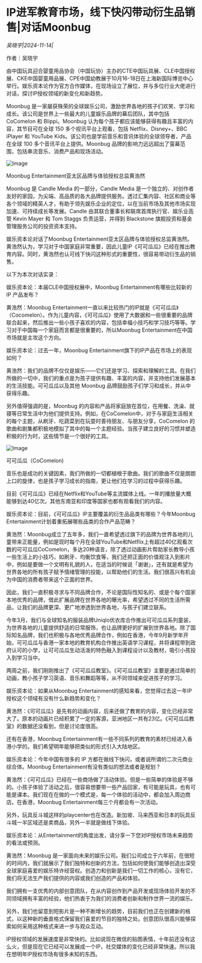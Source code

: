 # IP进军教育市场，线下快闪带动衍生品销售|对话Moonbug

*吴晓宇|2024-11-14|*

作者｜吴晓宇

由中国玩具迎合婴童用品协会（中国玩协）主办的CTE中国玩具展、CLE中国授权展、CKE中国婴童用品展、CPE中国幼教展于10月16-18日在上海新国际博览中心举行。娱乐资本论作为官方合作媒体，在现场设立了展位，并与多位行业大佬进行对话，探讨IP授权领域的新变化和新趋势。

Moonbug 是一家屡获殊荣的全球娱乐公司，激励世界各地的孩子们欢笑、学习和成长。该公司是世界上一些最大的儿童娱乐品牌的幕后团队，其中包括 CoComelon 和 Blippi。Moonbug 认为每个孩子都应该能够获得有趣且丰富的内容，其节目可在全球 150 多个视讯平台上观看，包括 Netflix、Disney+、BBC iPlayer 和 YouTube Kids。该公司也是学前音乐和音讯体验的全球领导者，产品在全球 100 多个音讯平台上提供。Moonbug 品牌的影响力远远超出了萤幕范围，包括串流音乐、消费产品和现场活动。

![Image](https://p3-sign.toutiaoimg.com/tos-cn-i-axegupay5k/ff350554f1fa4d8fa376e4297f63f6fe~noop.image?_iz=58558&from=article.pc_detail&lk3s=953192f4&x-expires=1732180506&x-signature=OOfZ0KUJ0hA90TF7mHFZSroUpDQ%3D)

Moonbug Entertainment亚太区品牌与体验授权总监黄浩然

Moonbug 是 Candle Media 的一部分，Candle Media 是一个独立的、对创作者友好的家园，为尖端、高品质的各大品牌提供服务。透过汇集内容、社区和商业等各个领域的精英人才，有助于领先娱乐企业的定位，以在当前市场及其他市场实现加速、可持续成长等发展。Candle 由其联合董事长和联席首席执行官、娱乐业高管 Kevin Mayer 和 Tom Staggs 负责运营，并得到 Blackstone 旗舰投资和基金管理服务公司的投资资本支持。

娱乐资本论对话了Moonbug Entertainment亚太区品牌与体验授权总监黄浩然。黄浩然认为，学习对于中国家庭非常重要，因此儿童IP《可可瓜瓜》已经在推出教育内容。同时，黄浩然也认可线下快闪这种形式的重要性，很容易带动衍生品的销售。

以下为本次对话实录：

娱乐资本论：本届CLE中国授权展中，Moonbug Entertainment有哪些比较新的 IP 产品发布？

黄浩然：Moonbug Entertainment一直以来比较热门的IP就是《可可瓜瓜》（Cocomelon）。作为儿童内容，《可可瓜瓜》使用了大数据和一些很重要的品牌联合起来，然后推出一些小孩子喜欢的内容，包括幸福小技巧和学习技巧等等。学习对于中国每一个家庭而言都是很重要的，所以Moonbug Entertainment在中国市场就是主攻这个方向。

娱乐资本论：过去一年，Moonbug Entertainment旗下的IP产品在市场上的表现如何？

黄浩然：我们的品牌不仅仅是娱乐——它们还是学习、探索和理解的工具。在我们所做的一切中，我们的重点是为孩子提供有趣、丰富的内容，并支持他们发展基本的生活技能。可可瓜瓜以及其他 Moonbug 品牌鼓励孩子们学习和成长，并从中获得乐趣。

另外值得强调的是，Moonbug 的内容和产品将家庭放在首位，在用餐、洗澡、就寝等日常生活中为他们提供支持。例如，在CoComelon中，对于与家庭生活相关的每个主题，从刷牙、吃蔬菜到在玩耍时善待朋友、与朋友分享，CoComelon 的歌曲和剧集都积极地模拟了其中的每一个主题经验。当孩子建立良好的习惯并塑造积极的行为时，这些情节是一个很好的工具。

![Image](https://p3-sign.toutiaoimg.com/tos-cn-i-6w9my0ksvp/fab03239975a4167b217411a15522e01~noop.image?_iz=58558&from=article.pc_detail&lk3s=953192f4&x-expires=1732180506&x-signature=8dBVfchxYhglUvqjOgptbvSW%2BYM%3D)

可可瓜瓜（CoComelon)

音乐也是成功的关键因素，我们所做的一切都植根于歌曲。我们的歌曲不仅是朗朗上口的旋律，也是孩子学习成长的指南，更让他们在学习的过程中获得乐趣。

目前《可可瓜瓜》已经在Netflix和YouTube等主流媒体上线。一年的播放量大概能够到达40亿次。其他东南亚和印度等国家也都有观看我们的内容。

娱乐资本论：目前，《可可瓜瓜》IP主要覆盖的衍生品品类有哪些？今年Moonbug Entertainment计划着重拓展哪些品类的合作产品范畴？

黄浩然：Moonbug成立了五年多，我们一直希望透过旗下的品牌为世界各地的儿童带来正能量，例如是现时每个月在全球YouTube和Netflix上有超过40亿观看次数的可可瓜瓜CoComelon，多达20种语言，除了透过动画影片帮助家长教导小孩一些生活上的小技巧，如刷牙、均衡饮食等，我们还把正面的价值观注入到影片中，例如是要做一个文明有礼貌的人，在适当的时候说「谢谢」，还有就是希望为世界各地的所有孩子赋予情绪管理的投能，以帮助他们的生活。我们很高兴有机会为中国的消费者带来这个正面的世界。

因此，我们一直积极寻求与不同品牌合作，不论是国际性知名的、或是个每个国家本地优秀的品牌，借此扩展品牌在世界各地的曝光率，希望透过不同的生活所需品，让我们的品牌更深、更广地渗透到世界各地，与孩子们建立联系。

今年3月，我们与全球知名的服装品牌Uniqlo优衣库合作推出可可瓜瓜系列童装，为世界各地的儿童提供舒适的日常服饰，也让品牌更好的扩展到世界各地。除了国际知名品牌，我们也积极与各地优秀品牌合作，例如在香港，今年9月新学年开始，可可瓜瓜与香港一家本地的教育机构合作推出英语学习课程，并将课程带到政府认可的小学，让可可瓜瓜生动活泼的特色融入到课程设计以及教材，吸引小孩投入到学习当中。

两周之前，我们刚刚推出了《可可瓜瓜教室》。《可可瓜瓜教室》主要是通过简单的动画，教小孩子学习英语、音乐和舞蹈等等，从不同领域来促进孩子的学习。

娱乐资本论：如果从Moonbug Entertainment的感知来看，您觉得过去这一年IP授权这个领域有没有什么新趋势和变化？

黄浩然：《可可瓜瓜》是先有的动画内容，后来还做了教育的内容，变化已经非常大了。原本的动画片已经积累了一定的客源，亚洲地区一共有23亿。《可可瓜瓜教室》的数据还没看到，但是讨论度很高。

还有在香港，Moonbug Entertainment有一些不同系列的教育的素材已经进入香港小学的。我们希望明年能够把类似的形式引入大陆地区。

娱乐资本论：今年中国有很多的 IP 方都在做线下快闪，或者说所谓的二次元商业综合体。Moonbug Entertainment有没有类似的想法或者是规划？

黄浩然：《可可瓜瓜》已经在一些商场做了活动体验。但是一些简单的体验是不够的。小孩子体验了活动之后，很容易想要带一些产品回家，有可能是玩具，也有可能是课本。我们现在在做的一个模式是，每一个体验的活动中，都会加入周边商店。在香港，Moonbug Entertainment每三个月都会有一次活动。

另外，玩具反斗城这样的playcenter也在改造。新加坡、马来西亚和日本的玩具反斗城一半区域还是卖商品，另外一半就是做线下体验。

娱乐资本论：从Entertainment的角度出发，请分享一下您对IP授权市场未来趋势的看法或预测。

黄浩然：Moonbug 是一家面向未来的娱乐公司。我们公司成立于六年前，在很短的时间内，我们就展示了我们独特和创新的方法，包括如何使我们能够创造出深受全球家庭喜爱的娱乐特许经营权。创造力和创新是我们一切工作的核心，没有它，我们将无法生产我们提供的内容或我们创造的产品和体验。

我们拥有一支优秀的内部创意团队，在从内容创作到产品开发或现场体验开发的不同领域拥有丰富的经验，他们热衷于为我们的消费者创新和制作世界一流的娱乐。

另外，我们也留意到短影片是一种不断增长的趋势，目前我们也正在创建新的格式，以这种新的垂直格式保留我们喜爱的节目的独特之处。创意团队很高兴能够探索如何采用这种格式来进一步与观众互动。

IP授权领域的发展速度是非常快的。比如说现在微信的贴图表情，十年前还没有这么火，但是现在它已经可以发展成一个IP，社交媒体的变化已经非常快速。所以我在想明年IP授权市场有很多未知的东西。

